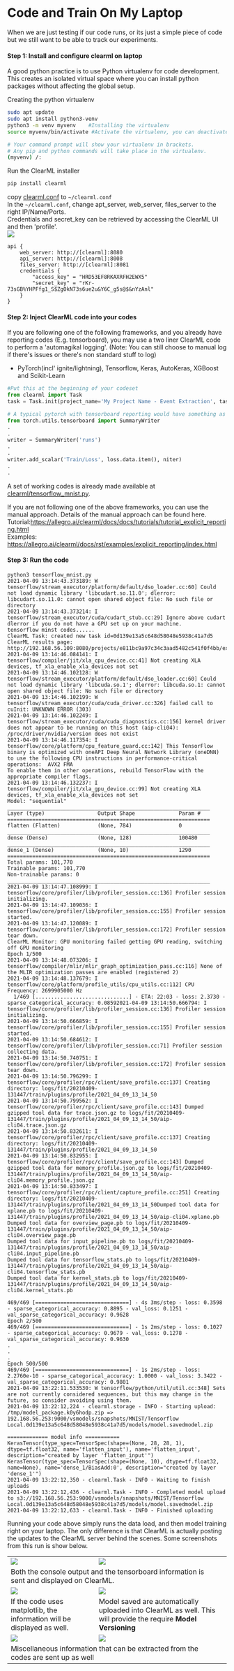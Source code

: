 # Code and Train On My Laptop

When we are just testing if our code runs, or its just a simple piece of code but we still want to be able to track our experiments.

#### Step 1: Install and configure clearml on laptop
A good python practice is to use Python virtualenv for code development. This creates an isolated virtual space where you can install python packages without affecting the global setup.

Creating the python virtualenv
```bash
sudo apt update
sudo apt install python3-venv
python3 -m venv myvenv    #Installing the virtualenv
source myvenv/bin/activate #Activate the virtualenv, you can deactivate by typing 'deactivate'

# Your command prompt will show your virtualenv in brackets.
# Any pip and python commands will take place in the virtualenv.
(myvenv) /: 
```

Run the ClearML installer
```bash
pip install clearml
```
copy [clearml.conf](https://[gitlab]/tkahsion/services/-/raw/master/clearml.conf?inline=false) to `~/clearml.conf`<br>
In the `~/clearml.conf`, change apt_server, web_server, files_server to the right IP/Name/Ports.<br> 
Credentials and secret_key can be retrieved by accessing the ClearML UI and then 'profile'.<br>
![](clearml-credentials.jpg)
```
api {
    web_server: http://[clearml]:8080
    api_server: http://[clearml]:8008
    files_server: http://[clearml]:8081
    credentials {
        "access_key" = "HRD53EF8RKAXRFH2EWX5"
        "secret_key" = "rKr-73sGB%YHPFfg1_S$ZgOkN73s6ue2u&Y6C_g5s@$&nYzAnl"
    }
}
```
#### Step 2: Inject ClearML code into your codes
If you are following one of the following frameworks, and you already have reporting codes (E.g. tensorboard), you may use a two liner ClearML code to perform a 'automagikal logging'. (Note: You can still choose to manual log if there's issues or there's non standard stuff to log)
-  PyTorch(incl' ignite/lightning), Tensorflow, Keras, AutoKeras, XGBoost and Scikit-Learn
```python
#Put this at the beginning of your codeset
from clearml import Task
task = Task.init(project_name='My Project Name - Event Extraction', task_name='My Task Name - Dygie')
```
```python
# A typical pytorch with tensorboard reporting would have something as follows, these will be captured by ClearML automatically
from torch.utils.tensorboard import SummaryWriter
.
.
writer = SummaryWriter('runs')
.
.
writer.add_scalar('Train/Loss', loss.data.item(), niter)
.
.
```
A set of working codes is already made available at [clearml/tensorflow_mnist.py](clearml/tensorflow_mnist.py).


If you are not following one of the above frameworks, you can use the manual approach.
Details of the manual approach can be found here. <br>
Tutorial:https://allegro.ai/clearml/docs/docs/tutorials/tutorial_explicit_reporting.html <br>
Examples: https://allegro.ai/clearml/docs/rst/examples/explicit_reporting/index.html

#### Step 3: Run the code
```
python3 tensorflow_mnist.py
2021-04-09 13:14:43.373189: W tensorflow/stream_executor/platform/default/dso_loader.cc:60] Could not load dynamic library 'libcudart.so.11.0'; dlerror: libcudart.so.11.0: cannot open shared object file: No such file or directory
2021-04-09 13:14:43.373214: I tensorflow/stream_executor/cuda/cudart_stub.cc:29] Ignore above cudart dlerror if you do not have a GPU set up on your machine.
tensorflow minst codes......
ClearML Task: created new task id=0d139e13a5c648d58048e5938c41a7d5
ClearML results page: http://192.168.56.109:8080/projects/e811bc9a97c34c3aad5482c541f0f4bb/experiments/0d139e13a5c648d58048e5938c41a7d5/output/log
2021-04-09 13:14:46.084141: I tensorflow/compiler/jit/xla_cpu_device.cc:41] Not creating XLA devices, tf_xla_enable_xla_devices not set
2021-04-09 13:14:46.102128: W tensorflow/stream_executor/platform/default/dso_loader.cc:60] Could not load dynamic library 'libcuda.so.1'; dlerror: libcuda.so.1: cannot open shared object file: No such file or directory
2021-04-09 13:14:46.102199: W tensorflow/stream_executor/cuda/cuda_driver.cc:326] failed call to cuInit: UNKNOWN ERROR (303)
2021-04-09 13:14:46.102249: I tensorflow/stream_executor/cuda/cuda_diagnostics.cc:156] kernel driver does not appear to be running on this host (aip-cli04): /proc/driver/nvidia/version does not exist
2021-04-09 13:14:46.117354: I tensorflow/core/platform/cpu_feature_guard.cc:142] This TensorFlow binary is optimized with oneAPI Deep Neural Network Library (oneDNN) to use the following CPU instructions in performance-critical operations:  AVX2 FMA
To enable them in other operations, rebuild TensorFlow with the appropriate compiler flags.
2021-04-09 13:14:46.132237: I tensorflow/compiler/jit/xla_gpu_device.cc:99] Not creating XLA devices, tf_xla_enable_xla_devices not set
Model: "sequential"
_________________________________________________________________
Layer (type)                 Output Shape              Param #   
=================================================================
flatten (Flatten)            (None, 784)               0         
_________________________________________________________________
dense (Dense)                (None, 128)               100480    
_________________________________________________________________
dense_1 (Dense)              (None, 10)                1290      
=================================================================
Total params: 101,770
Trainable params: 101,770
Non-trainable params: 0
_________________________________________________________________
2021-04-09 13:14:47.108999: I tensorflow/core/profiler/lib/profiler_session.cc:136] Profiler session initializing.
2021-04-09 13:14:47.109036: I tensorflow/core/profiler/lib/profiler_session.cc:155] Profiler session started.
2021-04-09 13:14:47.120089: I tensorflow/core/profiler/lib/profiler_session.cc:172] Profiler session tear down.
ClearML Monitor: GPU monitoring failed getting GPU reading, switching off GPU monitoring
Epoch 1/500
2021-04-09 13:14:48.073206: I tensorflow/compiler/mlir/mlir_graph_optimization_pass.cc:116] None of the MLIR optimization passes are enabled (registered 2)
2021-04-09 13:14:48.137679: I tensorflow/core/platform/profile_utils/cpu_utils.cc:112] CPU Frequency: 2699905000 Hz
  1/469 [..............................] - ETA: 22:03 - loss: 2.3730 - sparse_categorical_accuracy: 0.08592021-04-09 13:14:50.666794: I tensorflow/core/profiler/lib/profiler_session.cc:136] Profiler session initializing.
2021-04-09 13:14:50.666859: I tensorflow/core/profiler/lib/profiler_session.cc:155] Profiler session started.
2021-04-09 13:14:50.684612: I tensorflow/core/profiler/lib/profiler_session.cc:71] Profiler session collecting data.
2021-04-09 13:14:50.740751: I tensorflow/core/profiler/lib/profiler_session.cc:172] Profiler session tear down.
2021-04-09 13:14:50.796299: I tensorflow/core/profiler/rpc/client/save_profile.cc:137] Creating directory: logs/fit/20210409-131447/train/plugins/profile/2021_04_09_13_14_50
2021-04-09 13:14:50.799562: I tensorflow/core/profiler/rpc/client/save_profile.cc:143] Dumped gzipped tool data for trace.json.gz to logs/fit/20210409-131447/train/plugins/profile/2021_04_09_13_14_50/aip-cli04.trace.json.gz
2021-04-09 13:14:50.832611: I tensorflow/core/profiler/rpc/client/save_profile.cc:137] Creating directory: logs/fit/20210409-131447/train/plugins/profile/2021_04_09_13_14_50
2021-04-09 13:14:50.832955: I tensorflow/core/profiler/rpc/client/save_profile.cc:143] Dumped gzipped tool data for memory_profile.json.gz to logs/fit/20210409-131447/train/plugins/profile/2021_04_09_13_14_50/aip-cli04.memory_profile.json.gz
2021-04-09 13:14:50.833497: I tensorflow/core/profiler/rpc/client/capture_profile.cc:251] Creating directory: logs/fit/20210409-131447/train/plugins/profile/2021_04_09_13_14_50Dumped tool data for xplane.pb to logs/fit/20210409-131447/train/plugins/profile/2021_04_09_13_14_50/aip-cli04.xplane.pb
Dumped tool data for overview_page.pb to logs/fit/20210409-131447/train/plugins/profile/2021_04_09_13_14_50/aip-cli04.overview_page.pb
Dumped tool data for input_pipeline.pb to logs/fit/20210409-131447/train/plugins/profile/2021_04_09_13_14_50/aip-cli04.input_pipeline.pb
Dumped tool data for tensorflow_stats.pb to logs/fit/20210409-131447/train/plugins/profile/2021_04_09_13_14_50/aip-cli04.tensorflow_stats.pb
Dumped tool data for kernel_stats.pb to logs/fit/20210409-131447/train/plugins/profile/2021_04_09_13_14_50/aip-cli04.kernel_stats.pb

469/469 [==============================] - 4s 3ms/step - loss: 0.3598 - sparse_categorical_accuracy: 0.8895 - val_loss: 0.1251 - val_sparse_categorical_accuracy: 0.9628
Epoch 2/500
469/469 [==============================] - 1s 2ms/step - loss: 0.1027 - sparse_categorical_accuracy: 0.9679 - val_loss: 0.1278 - val_sparse_categorical_accuracy: 0.9630
.
.
.
Epoch 500/500
469/469 [==============================] - 1s 2ms/step - loss: 2.2760e-10 - sparse_categorical_accuracy: 1.0000 - val_loss: 3.3422 - val_sparse_categorical_accuracy: 0.9801
2021-04-09 13:22:11.533530: W tensorflow/python/util/util.cc:348] Sets are not currently considered sequences, but this may change in the future, so consider avoiding using them.
2021-04-09 13:22:12,224 - clearml.storage - INFO - Starting upload: /tmp/model_package.k0y6hodp.zip => 192.168.56.253:9000/vsmodels/snapshots/MNIST/Tensorflow Local.0d139e13a5c648d58048e5938c41a7d5/models/model.savedmodel.zip

============= model info ===========
KerasTensor(type_spec=TensorSpec(shape=(None, 28, 28, 1), dtype=tf.float32, name='flatten_input'), name='flatten_input', description="created by layer 'flatten_input'")
KerasTensor(type_spec=TensorSpec(shape=(None, 10), dtype=tf.float32, name=None), name='dense_1/BiasAdd:0', description="created by layer 'dense_1'")
2021-04-09 13:22:12,350 - clearml.Task - INFO - Waiting to finish uploads
2021-04-09 13:22:12,436 - clearml.Task - INFO - Completed model upload to s3://192.168.56.253:9000/vsmodels/snapshots/MNIST/Tensorflow Local.0d139e13a5c648d58048e5938c41a7d5/models/model.savedmodel.zip
2021-04-09 13:22:12,633 - clearml.Task - INFO - Finished uploading

```
Running your code above simply runs the data load, and then model training right on your laptop. The only difference is that ClearML is actually posting the updates to the ClearML server behind the scenes. Some screenshots from this run is show below.
<table>
    <tbody>
        <tr>
        <td> <img src='clearml-console.jpg'></td>
        <td><img src='clearml-scalars.jpg'></td>
        </tr>
        <tr>
        <td colspan=2>Both the console output and the tensorboard information is sent and displayed on ClearML.</td>
        </tr>
        <tr>
        <td> <img src='clearml-matplotlib.jpg'></td>
        <td><img src='clearml-model.jpg'></td>
        </tr>
        <tr>
        <td>If the code uses matplotlib, the information will be displayed as well.</td>
        <td>Model saved are automatically uploaded into ClearML as well. This will provide the require <b>Model Versioning</b><td>
        </tr>
        <tr>
        <td> <img src='clearml-codeinfo.jpg'></td>
        <td><img src='clearml-config.jpg'></td>
        </tr>
        <tr>
        <td colspan=2>Miscellaneous information that can be extracted from the codes are sent up as well</td>
        </tr>
    </tbody>
</table>
